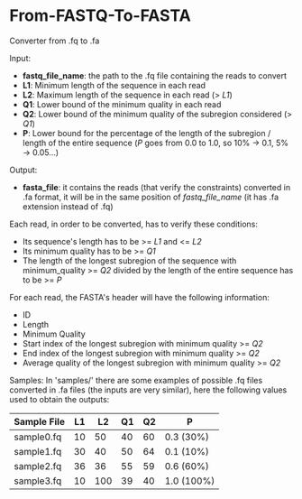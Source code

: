 # From-FASTQ-To-FASTA
Converter from .fq to .fa

Input:
- **fastq_file_name**: the path to the .fq file containing the reads to convert
- **L1**: Minimum length of the sequence in each read
- **L2**: Maximum length of the sequence in each read (> *L1*)
- **Q1**: Lower bound of the minimum quality in each read
- **Q2**: Lower bound of the minimum quality of the subregion considered (> *Q1*)
- **P**: Lower bound for the percentage of the length of the subregion / length of the entire sequence (*P* goes from 0.0 to 1.0, so 10% -> 0.1, 5% -> 0.05...)

Output:
- **fasta_file**: it contains the reads (that verify the constraints) converted in .fa format, it will be in the same position of *fastq_file_name* (it has .fa extension instead of .fq)


Each read, in order to be converted, has to verify these conditions:
- Its sequence's length has to be >= *L1* and <= *L2*
- Its minimum quality has to be >= *Q1*
- The length of the longest subregion of the sequence with minimum_quality >= *Q2* divided by the length of the entire sequence has to be >= *P*

For each read, the FASTA's header will have the following information:
- ID
- Length
- Minimum Quality
- Start index of the longest subregion with minimum quality >= *Q2*
- End index of the longest subregion with minimum quality >= *Q2*
- Average quality of the longest subregion with minimum quality >= *Q2*

Samples:
In 'samples/' there are some examples of possible .fq files converted in .fa files (the inputs are very similar), here the following values used to obtain the outputs:

| Sample File | L1 | L2 | Q1 | Q2 | P |
|-------------|----|----|----|----|---|
| sample0.fq | 10 | 50 | 40 | 60 | 0.3 (30%) |
| sample1.fq | 30 | 40 | 50 | 64 | 0.1 (10%) |
| sample2.fq | 36 | 36 | 55 | 59 | 0.6 (60%) |
| sample3.fq | 10 | 100 | 39 | 40 | 1.0 (100%) |
